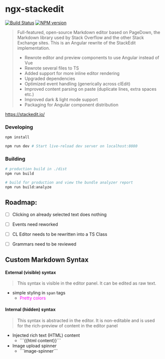 # ngx-stackedit

[![Build Status](https://img.shields.io/travis/benweet/stackedit.svg?style=flat)](https://travis-ci.org/benweet/stackedit) [![NPM version](https://img.shields.io/npm/v/stackedit.svg?style=flat)](https://www.npmjs.org/package/stackedit)

> Full-featured, open-source Markdown editor based on PageDown, the Markdown library used by Stack Overflow and the other Stack Exchange sites.
> This is an Angular rewrite of the StackEdit implementation.
>  * Rewrote editor and preview components to use Angular instead of Vue
>  * Rewrote several files to TS
>  * Added support for more inline editor rendering
>  * Upgraded dependencies
>  * Optimized event handling (generically across clEdit)
>  * Improved content parsing on paste (duplicate lines, extra spaces etc.)
>  * Improved dark & light mode support
>  * Packaging for Angular component distribution

https://stackedit.io/

<!-- ### Ecosystem

- [Chrome app](https://chrome.google.com/webstore/detail/iiooodelglhkcpgbajoejffhijaclcdg)
- NEW! Embed StackEdit in any website with [stackedit.js](https://github.com/benweet/stackedit.js)
- NEW! [Chrome extension](https://chrome.google.com/webstore/detail/ajehldoplanpchfokmeempkekhnhmoha) that uses stackedit.js
- [Community](https://community.stackedit.io/) -->

### Developing

```bash
npm install

npm run dev # Start live-reload dev server on localhost:8080

```

### Building

```bash
# production build in ./dist
npm run build

# build for production and view the bundle analyzer report
npm run build:analyze

```

## Roadmap:
 - [ ] Clicking on already selected text does nothing
 - [ ] Events need reworked
 - [ ] CL Editor needs to be rewritten into a TS Class
 - [ ] Grammars need to be reviewed


## Custom Markdown Syntax

#### External (visible) syntax
 > This syntax is visible in the editor panel. It can be edited as raw text.
 - simple styling in `span` tags
    - <span style="color: #ff00ff">Pretty colors</span>
#### Internal (hidden) syntax
 > This syntax is abstracted in the editor. It is non-editable and is used
for the rich-preview of content in the editor panel
 - Injected rich text (HTML) content
    - \`\`\`<injected>{{html content}}</injected>\`\`\`
 - Image upload spinner
    - \`\`\`image-spinner\`\`\`
